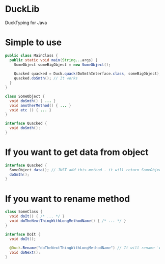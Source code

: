 # DuckLib
DuckTyping for Java

# Simple to use
```java
public class MainClass {
  public static void main(String...args) {
    SomeObject someBigObject = new SomeObject();
    
    Quacked quacked = Duck.quack(DoSmthInterface.class, someBigObject);
    quacked.doSmth(); // It works
  }
}

class SomeObject {
  void doSmth() { ... }
  void anotherMethod() { ... }
  void etc () { ... }
}

interface Quacked {
  void doSmth();
}
```
# If you want to get data from object
```java
interface Quacked {
  SomeObject data(); // JUST add this method - it will return SomeObject, whose Quacked Interface was made from.
  doSmth();
}

```

# If you want to rename method
```java
class SomeClass {
  void doIt() { /* ... */ }
  void doTheNextThingWithLongMethodName() { /* ... */ }
}

interface DoIt {
  void doIt();
  
  @Duck.Rename("doTheNextThingWithLongMethodName") // It will rename 'quacked' method to 'doNext' :)
  void doNext();
}
```
